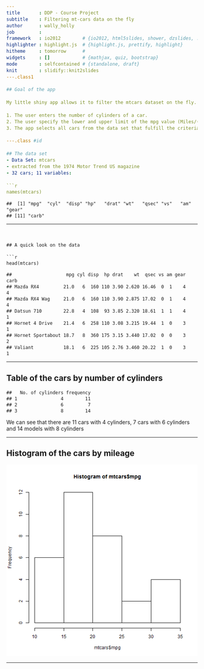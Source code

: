 ```yaml
---
title       : DDP - Course Project
subtitle    : Filtering mt-cars data on the fly
author      : wally_holly
job         : 
framework   : io2012        # {io2012, html5slides, shower, dzslides, ...}
highlighter : highlight.js  # {highlight.js, prettify, highlight}
hitheme     : tomorrow      # 
widgets     : []            # {mathjax, quiz, bootstrap}
mode        : selfcontained # {standalone, draft}
knit        : slidify::knit2slides
---.class1

## Goal of the app

My little shiny app allows it to filter the mtcars dataset on the fly.

1. The user enters the number of cylinders of a car.
2. The user specify the lower and upper limit of the mpg value (Miles/(US) gallon)
3. The app selects all cars from the data set that fulfill the criteria, selected by the user. 

---.class #id

## The data set
- Data Set: mtcars
- extracted from the 1974 Motor Trend US magazine
- 32 cars; 11 variables:

```r
names(mtcars)
```

```
##  [1] "mpg"  "cyl"  "disp" "hp"   "drat" "wt"   "qsec" "vs"   "am"   "gear"
## [11] "carb"
```

---
```


## A quick look on the data

```r
head(mtcars)
```

```
##                    mpg cyl disp  hp drat    wt  qsec vs am gear carb
## Mazda RX4         21.0   6  160 110 3.90 2.620 16.46  0  1    4    4
## Mazda RX4 Wag     21.0   6  160 110 3.90 2.875 17.02  0  1    4    4
## Datsun 710        22.8   4  108  93 3.85 2.320 18.61  1  1    4    1
## Hornet 4 Drive    21.4   6  258 110 3.08 3.215 19.44  1  0    3    1
## Hornet Sportabout 18.7   8  360 175 3.15 3.440 17.02  0  0    3    2
## Valiant           18.1   6  225 105 2.76 3.460 20.22  1  0    3    1
```

---

## Table of the cars by number of cylinders

```
##   No. of cylinders frequency
## 1                4        11
## 2                6         7
## 3                8        14
```
We can see that there are 11 cars with 4 cylinders, 7 cars with 6 cylinders and 14 models with 8 cylinders

---

## Histogram of the cars by mileage
![plot of chunk unnamed-chunk-4](assets/fig/unnamed-chunk-4-1.png)

---
